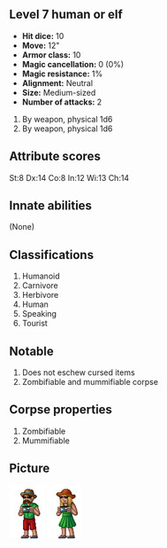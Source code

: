 ## Level 7 human or elf

- **Hit dice:** 10
- **Move:** 12"
- **Armor class:** 10
- **Magic cancellation:** 0 (0%)
- **Magic resistance:** 1%
- **Alignment:** Neutral
- **Size:** Medium-sized
- **Number of attacks:** 2
1. By weapon, physical 1d6
2. By weapon, physical 1d6

## Attribute scores

St:8 Dx:14 Co:8 In:12 Wi:13 Ch:14

## Innate abilities

(None)

## Classifications

1. Humanoid
2. Carnivore
3. Herbivore
4. Human
5. Speaking
6. Tourist

## Notable

1. Does not eschew cursed items
2. Zombifiable and mummifiable corpse

## Corpse properties

1. Zombifiable
2. Mummifiable

## Picture

![Tourist](https://github.com/hyvanmielenpelit/GnollHackTileSet/blob/main/Monsters/tourist/tourist.png?raw=true) ![Tourist](https://github.com/hyvanmielenpelit/GnollHackTileSet/blob/main/Monsters/tourist/tourist_female.png?raw=true)

